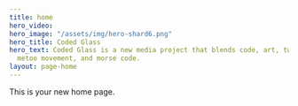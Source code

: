 ```yaml
---
title: home
hero_video: 
hero_image: "/assets/img/hero-shard6.png"
hero_title: Coded Glass
hero_text: Coded Glass is a new media project that blends code, art, tweets from the
  metoo movement, and morse code.
layout: page-home
---
```


This is your new home page.

